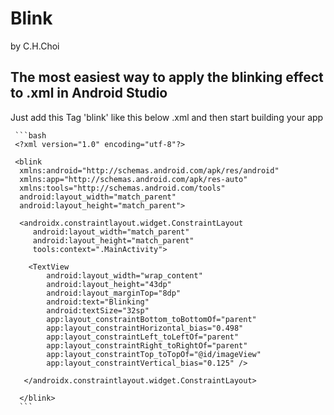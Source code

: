 # Blink

by C.H.Choi

## The most easiest way to apply the blinking effect to .xml in Android Studio

 Just add this Tag 'blink' like this below .xml and then start building your app
 
     ```bash
     <?xml version="1.0" encoding="utf-8"?>

     <blink
      xmlns:android="http://schemas.android.com/apk/res/android"
      xmlns:app="http://schemas.android.com/apk/res-auto"
      xmlns:tools="http://schemas.android.com/tools"
      android:layout_width="match_parent"
      android:layout_height="match_parent">

      <androidx.constraintlayout.widget.ConstraintLayout
         android:layout_width="match_parent"
         android:layout_height="match_parent"
         tools:context=".MainActivity">

        <TextView
            android:layout_width="wrap_content"
            android:layout_height="43dp"
            android:layout_marginTop="8dp"
            android:text="Blinking"
            android:textSize="32sp"
            app:layout_constraintBottom_toBottomOf="parent"
            app:layout_constraintHorizontal_bias="0.498"
            app:layout_constraintLeft_toLeftOf="parent"
            app:layout_constraintRight_toRightOf="parent"
            app:layout_constraintTop_toTopOf="@id/imageView"
            app:layout_constraintVertical_bias="0.125" />

       </androidx.constraintlayout.widget.ConstraintLayout>

      </blink>
      ```
 
